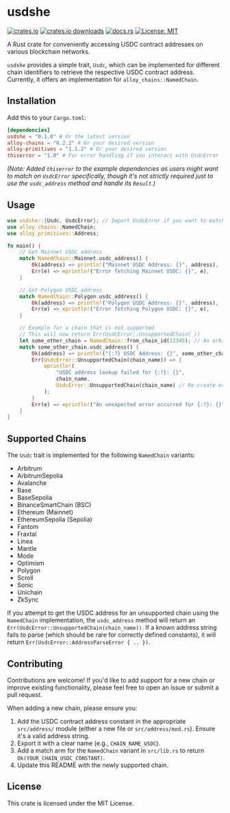 # usdshe

[![crates.io](https://img.shields.io/crates/v/usdshe.svg)](https://crates.io/crates/usdshe)
[![crates.io downloads](https://img.shields.io/crates/d/usdshe.svg)](https://crates.io/crates/usdshe)
[![docs.rs](https://img.shields.io/docsrs/usdshe)](https://docs.rs/usdshe)
[![License: MIT](https://img.shields.io/crates/l/usdshe.svg)](https://opensource.org/licenses/MIT)

A Rust crate for conveniently accessing USDC contract addresses on various blockchain networks.

`usdshe` provides a simple trait, `Usdc`, which can be implemented for different chain identifiers to retrieve the respective USDC contract address. Currently, it offers an implementation for `alloy_chains::NamedChain`.

## Installation

Add this to your `Cargo.toml`:

```toml
[dependencies]
usdshe = "0.1.0" # Or the latest version
alloy-chains = "0.2.2" # Or your desired version
alloy-primitives = "1.1.2" # Or your desired version
thiserror = "1.0" # For error handling if you interact with UsdcError
```

*(Note: Added `thiserror` to the example dependencies as users might want to match on `UsdcError` specifically, though it's not strictly required just to use the `usdc_address` method and handle its `Result`.)*

## Usage

```rust
use usdshe::{Usdc, UsdcError}; // Import UsdcError if you want to match specific errors
use alloy_chains::NamedChain;
use alloy_primitives::Address;

fn main() {
    // Get Mainnet USDC address
    match NamedChain::Mainnet.usdc_address() {
        Ok(address) => println!("Mainnet USDC Address: {}", address),
        Err(e) => eprintln!("Error fetching Mainnet USDC: {}", e),
    }

    // Get Polygon USDC address
    match NamedChain::Polygon.usdc_address() {
        Ok(address) => println!("Polygon USDC Address: {}", address),
        Err(e) => eprintln!("Error fetching Polygon USDC: {}", e),
    }

    // Example for a chain that is not supported
    // This will now return Err(UsdcError::UnsupportedChain(_))
    let some_other_chain = NamedChain::from_chain_id(12345); // An arbitrary unsupported chain ID
    match some_other_chain.usdc_address() {
        Ok(address) => println!("{:?} USDC Address: {}", some_other_chain, address),
        Err(UsdcError::UnsupportedChain(chain_name)) => {
            eprintln!(
                "USDC address lookup failed for {:?}: {}",
                chain_name,
                UsdcError::UnsupportedChain(chain_name) // Re-create error for display or use original 'e'
            );
        }
        Err(e) => eprintln!("An unexpected error occurred for {:?}: {}", some_other_chain, e),
    }
}
```

## Supported Chains

The `Usdc` trait is implemented for the following `NamedChain` variants:

* Arbitrum
* ArbitrumSepolia
* Avalanche
* Base
* BaseSepolia
* BinanceSmartChain (BSC)
* Ethereum (Mainnet)
* EthereumSepolia (Sepolia)
* Fantom
* Fraxtal
* Linea
* Mantle
* Mode
* Optimism
* Polygon
* Scroll
* Sonic
* Unichain
* ZkSync

If you attempt to get the USDC address for an unsupported chain using the `NamedChain` implementation, the `usdc_address` method will return an `Err(UsdcError::UnsupportedChain(chain_name))`. If a known address string fails to parse (which should be rare for correctly defined constants), it will return `Err(UsdcError::AddressParseError { .. })`.

## Contributing

Contributions are welcome! If you'd like to add support for a new chain or improve existing functionality, please feel free to open an issue or submit a pull request.

When adding a new chain, please ensure you:

1. Add the USDC contract address constant in the appropriate `src/address/` module (either a new file or `src/address/mod.rs`). Ensure it's a valid address string.
2. Export it with a clear name (e.g., `CHAIN_NAME_USDC`).
3. Add a match arm for the `NamedChain` variant in `src/lib.rs` to return `Ok(YOUR_CHAIN_USDC_CONSTANT)`.
4. Update this README with the newly supported chain.

## License

This crate is licensed under the MIT License.
